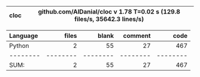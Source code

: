 cloc|github.com/AlDanial/cloc v 1.78  T=0.02 s (129.8 files/s, 35642.3 lines/s)
--- | ---

Language|files|blank|comment|code
:-------|-------:|-------:|-------:|-------:
Python|2|55|27|467
--------|--------|--------|--------|--------
SUM:|2|55|27|467
